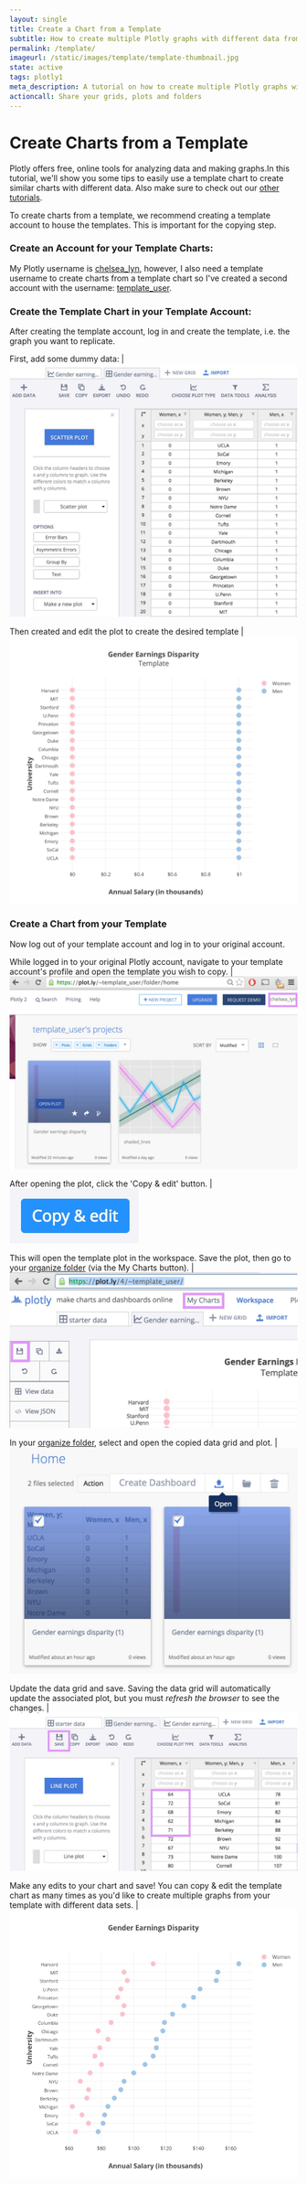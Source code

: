 ```yaml
---
layout: single
title: Create a Chart from a Template
subtitle: How to create multiple Plotly graphs with different data from a template.
permalink: /template/
imageurl: /static/images/template/template-thumbnail.jpg
state: active
tags: plotly1
meta_description: A tutorial on how to create multiple Plotly graphs with different data from a single template. Plotly is the easiest way to graph and share your data.
actioncall: Share your grids, plots and folders
---
```


# Create Charts from a Template

Plotly offers free, online tools for analyzing data and making graphs.In this tutorial, we'll show you some tips to easily use a template chart to create similar charts with different data. Also make sure to check out our [other tutorials](http://help.plot.ly/).


To create charts from a template, we recommend creating a template account to house the templates. This is important for the copying step.

### Create an Account for your Template Charts:

My Plotly username is [chelsea_lyn](https://plot.ly/~chelsea_lyn/), however, I also need a template username to create charts from a template chart so I've created a second account with the username: [template_user](https://plot.ly/~template_user/).

### Create the Template Chart in your Template Account:

After creating the template account, log in and create the template, i.e. the graph you want to replicate.


First, add some dummy data: | ![Dummy Data](/static/images/template/dummy-data.jpg)


Then created and edit the plot to create the desired template |  ![Template plot ](/static/images/template/template-plot.jpg)


### Create a Chart from your Template

Now log out of your template account and log in to your original account.


While logged in to your original Plotly account, navigate to your template account's profile and open the template you wish to copy. | ![](/static/images/template/step1.jpg)


After opening the plot, click the 'Copy & edit' button. | ![](/static/images/template/copy.jpg)


This will open the template plot in the workspace. Save the plot, then go to your [organize folder](https://plot.ly/organize/home) (via the My Charts button). | ![](/static/images/template/step2.jpg)


In your [organize folder](https://plot.ly/organize/home), select and open the copied data grid and plot. | ![](/static/images/template/step3.jpg)


Update the data grid and save. Saving the data grid will automatically update the associated plot, but you must *refresh the browser* to see the changes. | ![](/static/images/template/step4.jpg)


Make any edits to your chart and save! You can copy & edit the template chart as many times as you'd like to create multiple graphs from your template with different data sets. | ![](/static/images/template/final.jpg)
